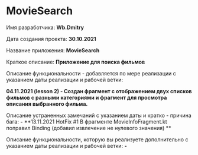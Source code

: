 # MovieSearch

Имя разработчика: **Wb.Dmitry**

Дата создания проекта: **30.10.2021**

Название приложения: **MovieSearch**

Краткое описание: **Приложение для поиска фильмов**



Описание функциональности - добавляется по мере реализации с указанием даты реализации и рабочей ветки: 

**04.11.2021 (lesson 2) - Создан фрагмент с отображением двух списков фильмов с разными категориями и фрагмент для просмотра описания выбранного фильма.**



Описание устраненных замечаний с указанием даты и кратко - причина бага: **-**
**13.11.2021 HotFix #1 В фрагменте MovieInfoFragment.kt поправил Binding (добавил извлечение не нулевого значения) **



Описание функциональности, которую вы реализуете дополнительно с указанием даты реализации и рабочей ветки: **-**
